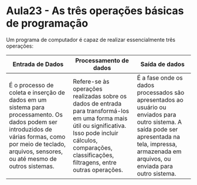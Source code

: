 # Aula23 - As três operações básicas de programação

Um programa de computador é capaz de realizar essencialmente três operações: 

| Entrada de Dados                                                                                                                                                                                              | Processamento de dados                                                                                                                                                                                                | Saída de dados                                                                                                                                                                                        |
| ------------------------------------------------------------------------------------------------------------------------------------------------------------------------------------------------------------- | --------------------------------------------------------------------------------------------------------------------------------------------------------------------------------------------------------------------- | ----------------------------------------------------------------------------------------------------------------------------------------------------------------------------------------------------- |
| É o processo de coleta e inserção de dados em um sistema para processamento. Os dados podem ser introduzidos de várias formas, como por meio de teclado, arquivos, sensores, ou até mesmo de outros sistemas. | Refere-se às operações realizadas sobre os dados de entrada para transformá-los em uma forma mais útil ou significativa. Isso pode incluir cálculos, comparações, classificações, filtragens, entre outras operações. | É a fase onde os dados processados são apresentados ao usuário ou enviados para outro sistema. A saída pode ser apresentada na tela, impressa, armazenada em arquivos, ou enviada para outro sistema. |
